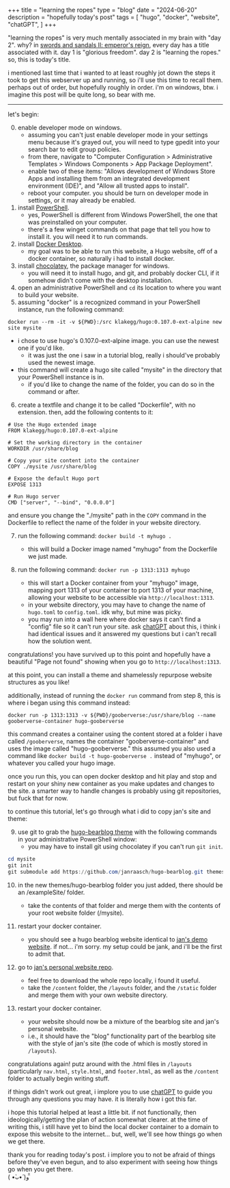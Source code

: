 +++
title = "learning the ropes"
type = "blog"
date = "2024-06-20"
description = "hopefully today's post"
tags = [
    "hugo",
    "docker",
    "website",
    "chatGPT",
]
+++

"learning the ropes" is very much mentally associated in my brain with "day 2". why? in [swords and sandals II: emperor's reign](https://youtu.be/hq1OiFKlfvg?t=282), every day has a title associated with it. day 1 is "glorious freedom". day 2 is "learning the ropes." so, this is today's title.

i mentioned last time that i wanted to at least roughly jot down the steps it took to get this webserver up and running, so i'll use this time to recall them. perhaps out of order, but hopefully roughly in order. i'm on windows, btw. i imagine this post will be quite long, so bear with me.

---

let's begin:

0. enable developer mode on windows.
    * assuming you can't just enable developer mode in your settings menu because it's grayed out, you will need to type gpedit into your search bar to edit group policies. 
    * from there, navigate to "Computer Configuration > Administrative Templates > Windows Components > App Package Deployment". 
    * enable two of these items: "Allows development of Windows Store Apps and installing them from an integrated development environment (IDE)", and "Allow all trusted apps to install".
    * reboot your computer. you should be turn on developer mode in settings, or it may already be enabled.
1. install [PowerShell](https://learn.microsoft.com/en-us/powershell/scripting/install/installing-powershell-on-windows?view=powershell-7.4).
    * yes, PowerShell is different from Windows PowerShell, the one that was preinstalled on your computer.
    * there's a few winget commands on that page that tell you how to install it. you will need it to run commands.
2. install [Docker Desktop](https://docs.docker.com/engine/install/). 
    * my goal was to be able to run this website, a Hugo website, off of a docker container, so naturally i had to install docker.
3. install [chocolatey](https://chocolatey.org/install), the package manager for windows. 
    * you will need it to install hugo, and git, and probably docker CLI, if it somehow didn't come with the desktop installation.
4. open an administrative PowerShell and `cd` its location to where you want to build your website.
5. assuming "docker" is a recognized command in your PowerShell instance, run the following command: 

```
docker run --rm -it -v ${PWD}:/src klakegg/hugo:0.107.0-ext-alpine new site mysite
```

* i chose to use hugo's 0.107.0-ext-alpine image. you can use the newest one if you'd like. 
    * it was just the one i saw in a tutorial blog, really i should've probably used the newest image.
* this command will create a hugo site called "mysite" in the directory that your PowerShell instance is in. 
    * if you'd like to change the name of the folder, you can do so in the command or after.
6. create a textfile and change it to be called "Dockerfile", with no extension. then, add the following contents to it: 

```docker
# Use the Hugo extended image
FROM klakegg/hugo:0.107.0-ext-alpine

# Set the working directory in the container
WORKDIR /usr/share/blog

# Copy your site content into the container
COPY ./mysite /usr/share/blog

# Expose the default Hugo port
EXPOSE 1313

# Run Hugo server
CMD ["server", "--bind", "0.0.0.0"]
``` 
and ensure you change the "./mysite" path in the `COPY` command in the Dockerfile to reflect the name of the folder in your website directory.

7. run the following command: `docker build -t myhugo .`
    * this will build a Docker image named "myhugo" from the Dockerfile we just made.

8. run the following command: `docker run -p 1313:1313 myhugo`
    * this will start a Docker container from your "myhugo" image, mapping port 1313 of your container to port 1313 of your machine, allowing your website to be accessible via `http://localhost:1313`.
    * in your website directory, you may have to change the name of `hugo.toml` to `config.toml`. idk why, but mine was picky.
    * you may run into a wall here where docker says it can't find a "config" file so it can't run your site. ask [chatGPT](https://chat.openai.com) about this, i think i had identical issues and it answered my questions but i can't recall how the solution went.

congratulations! you have survived up to this point and hopefully have a beautiful "Page not found" showing when you go to `http://localhost:1313`.

at this point, you can install a theme and shamelessly repurpose website structures as you like!

additionally, instead of running the `docker run` command from step 8, this is where i began using this command instead: 

`docker run -p 1313:1313 -v ${PWD}/gooberverse:/usr/share/blog --name gooberverse-container hugo-gooberverse`

this command creates a container using the content stored at a folder i have called `/gooberverse`, names the container "gooberverse-container" and uses the image called "hugo-gooberverse." this assumed you also used a command like `docker build -t hugo-gooberverse .` instead of "myhugo", or whatever you called your hugo image.

once you run this, you can open docker desktop and hit play and stop and restart on your shiny new container as you make updates and changes to the site. a smarter way to handle changes is probably using git repositories, but fuck that for now.

to continue this tutorial, let's go through what i did to copy jan's site and theme:

9. use git to grab the [hugo-bearblog theme](https://github.com/janraasch/hugo-bearblog/) with the following commands in your administrative PowerShell window:
    * you may have to install git using chocolatey if you can't run `git init`. 

```Powershell
cd mysite
git init
git submodule add https://github.com/janraasch/hugo-bearblog.git themes/hugo-bearblog
``` 

10. in the new themes/hugo-bearblog folder you just added, there should be an /exampleSite/ folder.
    * take the contents of that folder and merge them with the contents of your root website folder (/mysite).

11. restart your docker container.
    * you should see a hugo bearblog website identical to [jan's demo website](https://janraasch.github.io/hugo-bearblog/). if not... i'm sorry. my setup could be jank, and i'll be the first to admit that.

12. go to [jan's personal website repo](https://github.com/janraasch/janraaschcom/tree/master).
    * feel free to download the whole repo locally, i found it useful.
    * take the `/content` folder, the `/layouts` folder, and the `/static` folder and merge them with your own website directory.

13. restart your docker container.
    * your website should now be a mixture of the bearblog site and jan's personal website.
    * i.e., it should have the "blog" functionality part of the bearblog site with the style of jan's site (the code of which is mostly stored in `/layouts`).

congratulations again! putz around with the .html files in `/layouts` (particularly `nav.html`, `style.html`, and `footer.html`, as well as the `/content` folder to actually begin writing stuff.

if things didn't work out great, i implore you to use [chatGPT](https://chat.openai.com) to guide you through any questions you may have. it is literally how i got this far.

i hope this tutorial helped at least a little bit. if not functionally, then ideologically/getting the plan of action somewhat clearer. at the time of writing this, i still have yet to bind the local docker container to a domain to expose this website to the internet... but, well, we'll see how things go when we get there.

thank you for reading today's post. i implore you to not be afraid of things before they've even begun, and to also experiment with seeing how things go when you get there.\
( •̀ᴗ•́ )و ̑̑
